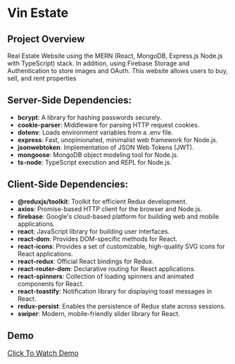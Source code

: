 # Vin Estate
## Project Overview
Real Estate Website using the MERN (React, MongoDB, Express.js Node.js with TypeScript) stack. In addition, using Firebase Storage and Authentication to store images and OAuth. This website allows users to buy, sell, and rent properties

## Server-Side Dependencies:
- **bcrypt**: A library for hashing passwords securely.
- **cookie-parser**: Middleware for parsing HTTP request cookies.
- **dotenv**: Loads environment variables from a .env file.
- **express**: Fast, unopinionated, minimalist web framework for Node.js.
- **jsonwebtoken**: Implementation of JSON Web Tokens (JWT).
- **mongoose**: MongoDB object modeling tool for Node.js.
- **ts-node**: TypeScript execution and REPL for Node.js.

## Client-Side Dependencies:
- **@reduxjs/toolkit**: Toolkit for efficient Redux development.
- **axios**: Promise-based HTTP client for the browser and Node.js.
- **firebase**: Google's cloud-based platform for building web and mobile applications.
- **react**: JavaScript library for building user interfaces.
- **react-dom**: Provides DOM-specific methods for React.
- **react-icons**: Provides a set of customizable, high-quality SVG icons for React applications.
- **react-redux**: Official React bindings for Redux.
- **react-router-dom**: Declarative routing for React applications.
- **react-spinners**: Collection of loading spinners and animated components for React.
- **react-toastify**: Notification library for displaying toast messages in React.
- **redux-persist**: Enables the persistence of Redux state across sessions.
- **swiper**: Modern, mobile-friendly slider library for React.

## Demo
<a href="https://youtu.be/oDqcfDlVw7c" target="_blank">
  <span style="font-size: 1rem; text-align: center;">Click To Watch Demo</span>
</a>

